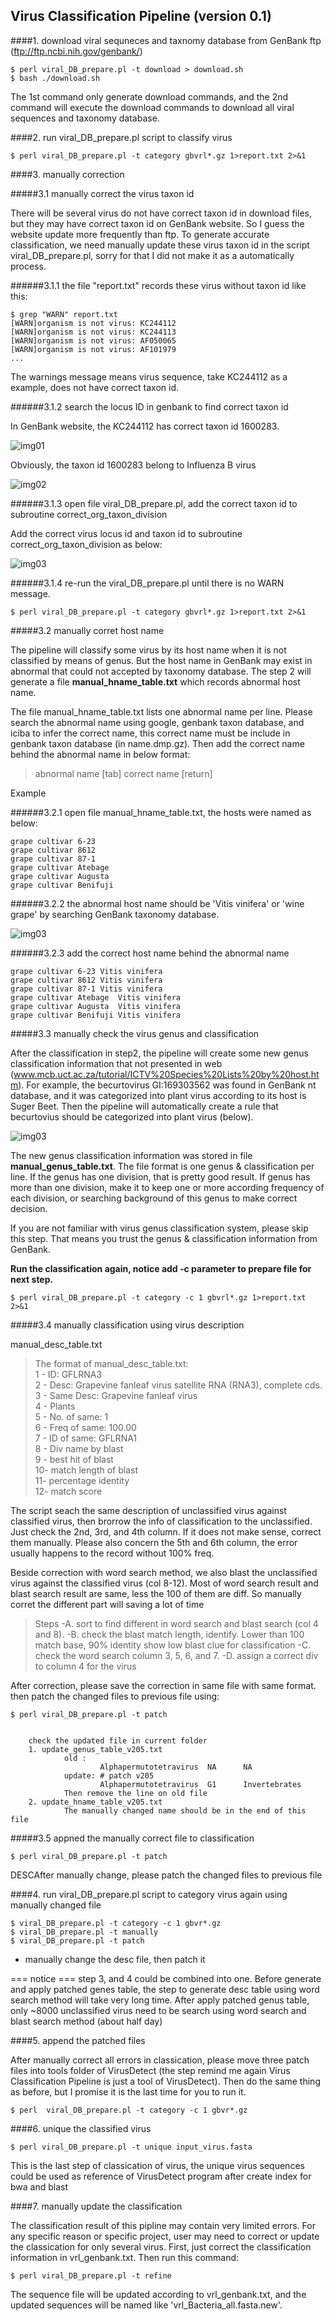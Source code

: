 
Virus Classification Pipeline (version 0.1)
--------------------------------------------

####1. download viral sequneces and taxnomy database from GenBank ftp (ftp://ftp.ncbi.nih.gov/genbank/)

	$ perl viral_DB_prepare.pl -t download > download.sh  
	$ bash ./download.sh

The 1st command only generate download commands, and the 2nd command will execute the download
commands to download all viral sequences and taxonomy database.

####2. run viral_DB_prepare.pl script to classify virus
   
	$ perl viral_DB_prepare.pl -t category gbvrl*.gz 1>report.txt 2>&1

####3. manually correction

#####3.1 manually correct the virus taxon id

There will be several virus do not have correct taxon id in download files, but they may have correct taxon id on 
GenBank website. So I guess the website update more frequently than ftp. To generate accurate classification, we need manually update 
these virus taxon id in the script viral_DB_prepare.pl, sorry for that I did not make it as a automatically process.

######3.1.1 the file "report.txt" records these virus without taxon id like this:

	$ grep "WARN" report.txt
	[WARN]organism is not virus: KC244112
	[WARN]organism is not virus: KC244113
	[WARN]organism is not virus: AF050065
	[WARN]organism is not virus: AF101979
	... 

The warnings message means virus sequence, take KC244112 as a example, does not have correct taxon id.

######3.1.2 search the locus ID in genbank to find correct taxon id

In GenBank website, the KC244112 has correct taxon id 1600283.

![img01](http://kentnf.github.io/tools/img/vcp_p1.png)


Obviously, the taxon id 1600283 belong to Influenza B virus

![img02](http://kentnf.github.io/tools/img/vcp_p2.png)


######3.1.3 open file viral_DB_prepare.pl, add the correct taxon id to subroutine correct_org_taxon_division

Add the correct virus locus id and taxon id to subroutine correct_org_taxon_division as below:
       
![img03](http://kentnf.github.io/tools/img/vcp_p3.png)
 
######3.1.4 re-run the viral_DB_prepare.pl until there is no WARN message.

	$ perl viral_DB_prepare.pl -t category gbvrl*.gz 1>report.txt 2>&1

#####3.2 manually corret host name

The pipeline will classify some virus by its host name when it is not classified by means of genus. But the host name
in GenBank may exist in abnormal that could not accepted by taxonomy database. The step 2 will generate a file **manual_hname_table.txt** which records abnormal host name.

The file manual_hname_table.txt lists one abnormal name per line. Please search the abnormal name using google, 
genbank taxon database, and iciba to infer the correct name, this correct name must be include in genbank taxon 
database (in name.dmp.gz). Then add the correct name behind the abnormal name in below format: 
>abnormal name [tab] correct name [return]

Example 

######3.2.1 open file manual_hname_table.txt, the hosts were named as below:

	grape cultivar 6-23     
	grape cultivar 8612     
	grape cultivar 87-1     
	grape cultivar Atebage  
	grape cultivar Augusta  
	grape cultivar Benifuji 


######3.2.2 the abnormal host name should be \'Vitis vinifera\' or \'wine grape\' by searching GenBank taxonomy database.

![img03](http://kentnf.github.io/tools/img/vcp_p4.png)


######3.2.3 add the correct host name behind the abnormal name

	grape cultivar 6-23	Vitis vinifera
	grape cultivar 8612	Vitis vinifera
	grape cultivar 87-1	Vitis vinifera
	grape cultivar Atebage	Vitis vinifera
	grape cultivar Augusta	Vitis vinifera
	grape cultivar Benifuji	Vitis vinifera


#####3.3 manually check the virus genus and classification 

After the classification in step2, the pipeline will create some new genus classification information that not presented in web (www.mcb.uct.ac.za/tutorial/ICTV%20Species%20Lists%20by%20host.htm). For example, the becurtovirus GI:169303562 was found in GenBank nt database, and it was categorized into plant virus according to its host is Suger Beet. Then the pipeline will automatically create a rule that becurtovius should be categorized into plant virus (below).

![img03](http://kentnf.github.io/tools/img/vcp_p5.png)


The new genus classification information was stored in file **manual_genus_table.txt**. 
The file format is one genus & classification per line. If the genus has one division, that is pretty good result. If genus
has more than one division, make it to keep one or more according frequency of each division, or searching
background of this genus to make correct decision.

If you are not familiar with virus genus classification system, please skip this step. That means you trust
the genus & classification information from GenBank.

**Run the classification again, notice add -c parameter to prepare file for next step.**

	$ perl viral_DB_prepare.pl -t category -c 1 gbvrl*.gz 1>report.txt 2>&1


#####3.4 manually classification using virus description

manual_desc_table.txt

>The format of manual_desc_table.txt:  
>1 - ID: GFLRNA3  
>2 - Desc: Grapevine fanleaf virus satellite RNA (RNA3), complete cds.  
>3 - Same Desc: Grapevine fanleaf virus  
>4 - Plants  
>5 - No. of same: 1  
>6 - Freq of same: 100.00  
>7 - ID of same: GFLRNA1  
>8 - Div name by blast  
>9 - best hit of blast  
>10- match length of blast  
>11- percentage identity  
>12- match score  

The script seach the same description of unclassified virus against classified virus, then brorrow the info
of classification to the unclassified. Just check the 2nd, 3rd, and 4th column. If it does not make sense,
correct them manually. Please also concern the 5th and 6th column, the error usually happens to the record
without 100% freq.

Beside correction with word search method, we also blast the unclassified virus against the classified virus
(col 8-12). Most of word search result and blast search result are same, less the 100 of them are diff. So
manually corret the different part will saving a lot of time

> Steps
-A. sort to find different in word search and blast search (col 4 and 8).
-B. check the blast match length, identify. Lower than 100 match base, 90% identity show low blast clue for classification
-C. check the word search column 3, 5, 6, and 7.
-D. assign a correct div to column 4 for the virus

After correction, please save the correction in same file with same format.
then patch the changed files to previous file using:
 
	$ perl viral_DB_prepare.pl -t patch


        check the updated file in current folder
        1. update_genus_table_v205.txt
                old :
                        Alphapermutotetravirus  NA      NA
                update: # patch v205
                        Alphapermutotetravirus  G1      Invertebrates
                Then remove the line on old file
        2. update_hname_table_v205.txt
                The manually changed name should be in the end of this file

#####3.5 appned the manually correct file to classification

	$ perl viral_DB_prepare.pl -t patch
   
DESCAfter manually change, please patch the changed files to previous file

####4. run viral_DB_prepare.pl script to category virus again using manually changed file

	$ viral_DB_prepare.pl -t category -c 1 gbvr*.gz
	$ viral_DB_prepare.pl -t manually
	$ viral_DB_prepare.pl -t patch

   * manually change the desc file, then patch it

   === notice ===
   step 3, and 4 could be combined into one. Before generate and apply patched genes table,
   the step to generate desc table using word search method will take very long time. After
   apply patched genus table, only ~8000 unclassified virus need to be search using word search
   and blast search method (about half day)

####5. append the patched files

After manually correct all errors in classication, please move three patch files into tools folder of VirusDetect (the step remind me again Virus Classification Pipeline is just a tool of VirusDetect). Then do the same thing as before, but I promise it is the last time for you to run it.

	$ perl  viral_DB_prepare.pl -t category -c 1 gbvr*.gz

####6. unique the classified virus

	$ perl viral_DB_prepare.pl -t unique input_virus.fasta

This is the last step of classication of virus, the unique virus sequences could be used as reference
of VirusDetect program after create index for bwa and blast

####7. manually update the classification

The classification result of this pipline may contain very limited errors. For any specific reason or specific project, user may need to correct or update the classication for only several virus. 
First, just correct the classification information in vrl_genbank.txt. Then run this command:

	$ perl viral_DB_prepare.pl -t refine

The sequence file will be updated according to vrl_genbank.txt, and the updated sequences will be named like 'vrl_Bacteria_all.fasta.new'.

